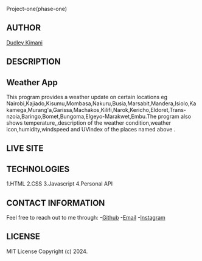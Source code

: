 Project-one(phase-one)

## AUTHOR
[Dudley Kimani](https://github.com/dudley-hue)

## DESCRIPTION
## Weather App
This program provides a weather update on certain locations eg Nairobi,Kajiado,Kisumu,Mombasa,Nakuru,Busia,Marsabit,Mandera,Isiolo,Kakamega,Murang'a,Garissa,Machakos,Kilifi,Narok,Kericho,Eldoret,Trans-nzoia,Baringo,Bomet,Bungoma,Elgeyo-Marakwet,Embu.The program also shows temperature,,description of the weather condition,weather icon,humidity,windspeed and  UVindex of the places named above .
## LIVE SITE

## TECHNOLOGIES
1.HTML
2.CSS
3.Javascript
4.Personal API

## CONTACT INFORMATION
Feel free to reach out to me through:
-[Github](https://github.com/dudley-hue)
-[Email](https://mail.google.com/mail/dudleykimani331@gmail.com)
-[Instagram](https://instagram.com/h.e.a.db.a.d)

## LICENSE
MIT License
Copyright (c) 2024.